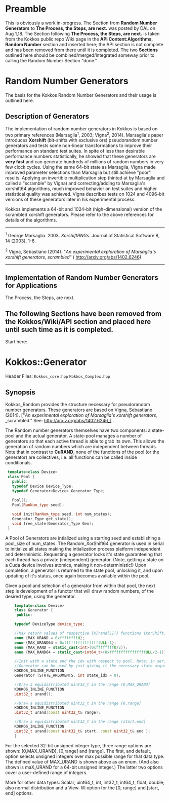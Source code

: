 # Preamble
This is obviously a work in-progress.
The Section from **Random Number Generators** to **The Process, the Steps, are next.** was posted by DAL on Aug 1,18.
The Section following **The Process, the Steps, are next.** is taken from the Kokkos public repo Wiki page in the **API Content:Algorithms, Random Number** section and inserted here; the API section is not complete and has been removed from there until it is completed. The two **Sections** outlined here should be combined/merged/integrated someway prior to calling the Random Number Section "done."

# Random Number Generators

The basis for the Kokkos Random Number Generators and their usage is outlined here.

## Description of Generators

The implementation of random number generators in Kokkos is based on two primary references (Marsaglia<sup>1</sup>, 2003; Vigna<sup>2</sup>, 2014). Marsaglia's paper introduces **Xorshift** (bit-shifts with exclusive ors) pseudorandom number generators and tests some non-linear transformations to improve their performance on standard test suites. In spite of less than desirable performance numbers statistically, he showed that these generators are **very fast** and can generate hundreds of millions of random numbers in very few clock cycles. Using the same 64-bit state as Marsaglia, Vigna made improved parameter selections than Marsaglia but still achieve "poor" results. Applying an invertible multiplication step (hinted at by Marsaglia and called a "scramble" by Vigna) and correcting/adding to Marsaglia's xorshift64 algorithms, much improved behavior on test suites and higher statistical quality was achieved.   Vigna describes tests on 1024 and 4096-bit versions of these generators later in his experimental process.

Kokkos implements a 64-bit and 1024-bit (high-dimensional) version of the scrambled xorshift generators. Please      refer to the above references for details of the algorithms.

***
<sup>1</sup> George Marsaglia. 2003. _XorshiftRNGs._ Journal of Statistical Software 8, 14 (2003), 1-6. 

<sup>2</sup> Vigna, Sebastiano (2014). "_An experimental exploration of Marsaglia's xorshift generators, scrambled_“ ( http://arxiv.org/abs/1402.6246)
***

## Implementation of Random Number Generators for Applications

The Process, the Steps, are next.


## The following Sections have been removed from the Kokkos/Wiki/API section and placed here until such time as it is completed.

Start here:
# Kokkos::Generator


Header Files:  `Kokkos_core.hpp`
               `Kokkos_Complex.hpp`

## Synopsis
Kokkos_Random provides the structure necessary for 
pseudorandom number generators. These generators are
based on Vigna, Sebastiano (2014). ["_An_
_experimental exploration of Marsaglia's xorshift generators,_
_scrambled."  See: http://arxiv.org/abs/1402.6246_] .

The Random number generators themselves have two components: 
a state-pool and the actual generator. A state-pool manages 
a number of generators so that each active thread is able 
to grab its own. This allows the generation of random numbers 
which are independent between threads. Note that in contrast 
to **CuRAND**, none of the functions of the pool (or the generator) 
are collectives, i.e. all functions can be called inside conditionals.

```c++
 template<class Device>
 class Pool {
   public:
   typedef Device Device_Type;
   typedef Generator<Device> Generator_Type;
 
   Pool();
   Pool(RanNum_type seed);

   void init(RanNum_type seed, int num_states);
   Generator_Type get_state();
   void free_state(Generator_Type Gen);
 }
```
A Pool of Generators are intialized using a starting seed and establishing 
a pool_size of num_states. The Random_XorShift64 generator is used in serial 
to initialize all states making the intialization process platform independent 
and deterministic. Requesting a generator locks it's state guaranteeing that
each thread has a private (independent) generator. (Note, getting a state on a Cuda
device involves atomics, making it non-deterministic!)
Upon completion, a generator is returned to the state pool, unlocking
it, and upon updating of it's status, once again becomes available
within the pool.

Given a pool and selection of a generator from within that pool,
the next step is development of a functor that will draw random
numbers, of the desired type, using the generator.

```c++
    template<class Device>
    class Generator {
     public:

    typedef DeviceType device_type;

    //Max return values of respective [X]rand[S]() functions (XorShift).
    enum {MAX_URAND = 0xffffffffU};
    enum {MAX_URAND64 = 0xffffffffffffffffULL-1};
    enum {MAX_RAND = static_cast<int>(0xffffffffU/2)};
    enum {MAX_RAND64 = static_cast<int64_t>(0xffffffffffffffffULL/2-1)};

    //Init with a state and the idx with respect to pool. Note: in serial the
    //Generator can be used by just giving it the necessary state arguments
    KOKKOS_INLINE_FUNCTION
    Generator (STATE_ARGUMENTS, int state_idx = 0);

    //Draw a equidistributed uint32_t in the range (0,MAX_URAND]
    KOKKOS_INLINE_FUNCTION
    uint32_t urand();

    //Draw a equidistributed uint32_t in the range (0,range]
    KOKKOS_INLINE_FUNCTION
    uint32_t urand(const uint32_t& range);

    //Draw a equidistributed uint32_t in the range (start,end]
    KOKKOS_INLINE_FUNCTION
    uint32_t urand(const uint32_t& start, const uint32_t& end );
    }
```

For the selected 32-bit unsigned integer type, three range options are shown: [0,MAX_URAND], [0,range] and [range].
The first, and default, option selects unsigned integers over max possible range for that data type. The defined value of MAX_URAND is shown above as an enum. (And also shown is maX_URAND for a 64-bit unsigned integer.) The latter two options cover a user-defined range of integers.

More for other data types: Scalar, uint64_t, int, int32_t, int64_t, float, double; also normal distribution and a View-fill option for the [0, range] and [start, end] options.
